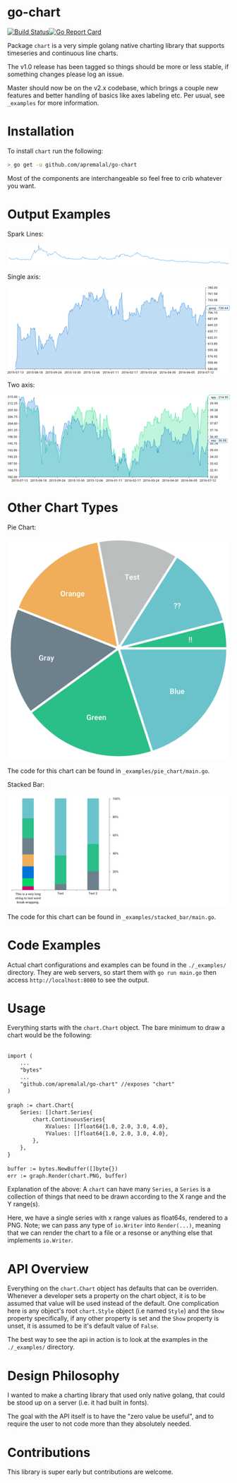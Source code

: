 go-chart
========
[![Build Status](https://travis-ci.org/apremalal/go-chart.svg?branch=master)](https://travis-ci.org/apremalal/go-chart)[![Go Report Card](https://goreportcard.com/badge/github.com/apremalal/go-chart)](https://goreportcard.com/report/github.com/apremalal/go-chart)

Package `chart` is a very simple golang native charting library that supports timeseries and continuous
line charts. 

The v1.0 release has been tagged so things should be more or less stable, if something changes please log an issue.

Master should now be on the v2.x codebase, which brings a couple new features and better handling of basics like axes labeling etc. Per usual, see `_examples` for more information.

# Installation

To install `chart` run the following:

```bash
> go get -u github.com/apremalal/go-chart
```

Most of the components are interchangeable so feel free to crib whatever you want. 

# Output Examples 

Spark Lines:

![](https://raw.githubusercontent.com/apremalal/go-chart/master/_images/tvix_ltm.png)

Single axis:

![](https://raw.githubusercontent.com/apremalal/go-chart/master/_images/goog_ltm.png)

Two axis:

![](https://raw.githubusercontent.com/apremalal/go-chart/master/_images/two_axis.png)

# Other Chart Types

Pie Chart:

![](https://raw.githubusercontent.com/apremalal/go-chart/master/_images/pie_chart.png)

The code for this chart can be found in `_examples/pie_chart/main.go`.

Stacked Bar:

![](https://raw.githubusercontent.com/apremalal/go-chart/master/_images/stacked_bar.png)

The code for this chart can be found in `_examples/stacked_bar/main.go`.

# Code Examples

Actual chart configurations and examples can be found in the `./_examples/` directory. They are web servers, so start them with `go run main.go` then access `http://localhost:8080` to see the output.

# Usage

Everything starts with the `chart.Chart` object. The bare minimum to draw a chart would be the following:

```golang

import (
    ...
    "bytes"
    ...
    "github.com/apremalal/go-chart" //exposes "chart"
)

graph := chart.Chart{
    Series: []chart.Series{
        chart.ContinuousSeries{
            XValues: []float64{1.0, 2.0, 3.0, 4.0},
            YValues: []float64{1.0, 2.0, 3.0, 4.0},
        },
    },
}

buffer := bytes.NewBuffer([]byte{})
err := graph.Render(chart.PNG, buffer)
```

Explanation of the above: A `chart` can have many `Series`, a `Series` is a collection of things that need to be drawn according to the X range and the Y range(s).

Here, we have a single series with x range values as float64s, rendered to a PNG. Note; we can pass any type of `io.Writer` into `Render(...)`, meaning that we can render the chart to a file or a resonse or anything else that implements `io.Writer`.

# API Overview

Everything on the `chart.Chart` object has defaults that can be overriden. Whenever a developer sets a property on the chart object, it is to be assumed that value will be used instead of the default. One complication here
is any object's root `chart.Style` object (i.e named `Style`) and the `Show` property specifically, if any other property is set and the `Show` property is unset, it is assumed to be it's default value of `False`.

The best way to see the api in action is to look at the examples in the `./_examples/` directory.

# Design Philosophy

I wanted to make a charting library that used only native golang, that could be stood up on a server (i.e. it had built in fonts).

The goal with the API itself is to have the "zero value be useful", and to require the user to not code more than they absolutely needed.

# Contributions

This library is super early but contributions are welcome.
